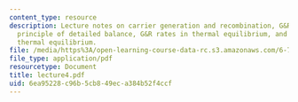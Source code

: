 ```yaml
---
content_type: resource
description: Lecture notes on carrier generation and recombination, G&R mechanisms,
  principle of detailed balance, G&R rates in thermal equilibrium, and G&R rates outside
  thermal equilibrium.
file: /media/https%3A/open-learning-course-data-rc.s3.amazonaws.com/6-720j-integrated-microelectronic-devices-spring-2007/6ea95228c96b5cb849eca384b52f4ccf_lecture4.pdf
file_type: application/pdf
resourcetype: Document
title: lecture4.pdf
uid: 6ea95228-c96b-5cb8-49ec-a384b52f4ccf
---
```


